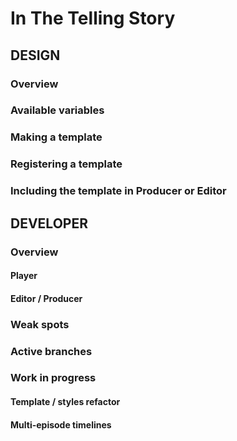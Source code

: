 # In The Telling Story

## DESIGN

### Overview

### Available variables

### Making a template

### Registering a template

### Including the template in Producer or Editor





## DEVELOPER

### Overview

#### Player

#### Editor / Producer

### Weak spots

### Active branches

### Work in progress

#### Template / styles refactor

#### Multi-episode timelines

